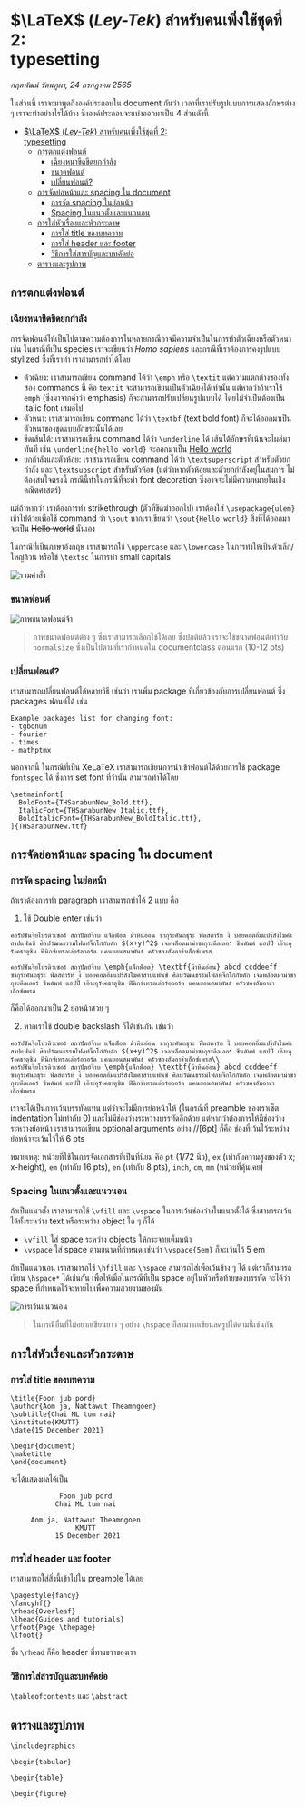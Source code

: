 # $\LaTeX$ (*Ley-Tek*) สำหรับคนเพิ่งใช้ชุดที่ 2:<br> typesetting

*กฤตพัฒน์ รัตนภูผา, 24 กรกฎาคม 2565*

ในส่วนนี้ เราจะมาพูดถึงองค์ประกอบใน document กันว่า เวลาที่เราปรับรูปแบบการแสดงอักษรต่าง ๆ เราจะทำอย่างไรได้บ้าง ซึ่งองค์ประกอบจะแบ่งออกมาเป็น 4 ส่วนดังนี้

- [$\LaTeX$ (*Ley-Tek*) สำหรับคนเพิ่งใช้ชุดที่ 2:<br> typesetting](#latex-ley-tek-สำหรับคนเพิ่งใช้ชุดที่-2-typesetting)
  - [การตกแต่งฟอนต์](#การตกแต่งฟอนต์)
    - [เฉียงหนาขีดขีดยกกำลัง](#เฉียงหนาขีดขีดยกกำลัง)
    - [ขนาดฟอนต์](#ขนาดฟอนต์)
    - [เปลี่ยนฟอนต์?](#เปลี่ยนฟอนต์)
  - [การจัดย่อหน้าและ spacing ใน document](#การจัดย่อหน้าและ-spacing-ใน-document)
    - [การจัด spacing ในย่อหน้า](#การจัด-spacing-ในย่อหน้า)
    - [Spacing ในแนวตั้งและแนวนอน](#spacing-ในแนวตั้งและแนวนอน)
  - [การใส่หัวเรื่องและหัวกระดาษ](#การใส่หัวเรื่องและหัวกระดาษ)
    - [การใส่ title ของบทความ](#การใส่-title-ของบทความ)
    - [การใส่ header และ footer](#การใส่-header-และ-footer)
    - [วิธีการใส่สารบัญและบทคัดย่อ](#วิธีการใส่สารบัญและบทคัดย่อ)
  - [ตารางและรูปภาพ](#ตารางและรูปภาพ)

## การตกแต่งฟอนต์

### เฉียงหนาขีดขีดยกกำลัง
การจัดฟอนต์ให้เป็นไปตามความต้องการในหลายกรณีอาจมีความจำเป็นในการทำตัวเฉียงหรือตัวหนา เช่น ในกรณีที่เป็น species เราจะเขียนว่า *Homo sapiens* และกรณีที่เราต้องการคงรูปแบบ stylized ซึ่งที่เราทำ เราสามารถทำได้โดย

- ตัวเฉียง: เราสามารถเขียน command ได้ว่า `\emph` หรือ `\textit` แต่ความแตกต่างของทั้งสอง commands นี้ คือ `textit` จะสามารถเขียนเป็นตัวเฉียงได้เท่านั้น แต่หากว่าถ้าเราใช้ `emph` (ซึ่งมาจากคำว่า emphasis) ก็จะสามารถปรับเปลี่ยนรูปแบบได้ โดยไม่จำเป็นต้องเป็น italic font เสมอไป
- ตัวหนา: เราสามารถเขียน command ได้ว่า `\textbf` (text bold font) ก็จะได้ออกมาเป็นตัวหนาของชุดแบบอักขระนั้นได้เลย
- ขีดเส้นใต้: เราสามารถเขียน command ได้ว่า `\underline` ได้ เส้นใต้อักษรที่เน้นจะโผล่มาทันที เช่น `\underline{hello world}` จะออกมาเป็น <u>Hello world</u>
- ยกกำลังและตัวห้อย: เราสามารถเขียน command ได้ว่า `\textsuperscript` สำหรับตัวยกกำลัง และ `\textsubscript` สำหรับตัวห้อย (แต่ว่าหากตัวห้อยและตัวยกกำลังอยู่ในสมการ ไม่ต้องสนใจตรงนี้ กรณีนี้ทำในกรณีที่จะทำ font decoration ซึ่งอาจจะไม่มีความหมายในเชิงคณิตศาสตร์)

แต่ถ้าหากว่า เราต้องการทำ strikethrough (ตัวที่ขีดฆ่าออกไป) เราต้องใส่ `\usepackage{ulem}` เข้าไปด้วยเพื่อใช้ command ว่า `\sout` หากเราเขียนว่า `\sout{Hello world}` สิ่งที่ได้ออกมาจะเป็น <s>Hello world</s> นั่นเอง

ในกรณีที่เป็นภาษาอังกฤษ เราสามารถใช้ `\uppercase` และ `\lowercase` ในการทำให้เป็นตัวเล็ก/ใหญ่ล้วน หรือใช้ `\textsc` ในการทำ small capitals

![รวมคำสั่ง](images/5Ewad.png)

### ขนาดฟอนต์
![ภาพขนาดฟอนต์จ้า](images/font-size21.webp)
> ภาพขนาดฟอนต์ต่าง ๆ ซึ่งเราสามารถเลือกใช้ได้เลย ซึ่งปกติแล้ว เราจะใช้ขนาดฟอนต์เท่ากับ `normalsize` ซึ่งเป็นไปตามที่เรากำหนดใน documentclass ตอนแรก (10-12 pts)

### เปลี่ยนฟอนต์?
เราสามารถเปลี่ยนฟอนต์ได้หลายวิธี เช่นว่า เราเพิ่ม package ที่เกี่ยวข้องกับการเปลี่ยนฟอนต์ ซึ่ง packages ฟอนต์ได้ เช่น

```
Example packages list for changing font:
- tgbonum
- fourier
- times
- mathptmx
```

นอกจากนี้ ในกรณีที่เป็น XeLaTeX เราสามารถเขียนการนำเข้าฟอนต์ได้ด้วยการใช้ package `fontspec` ได้ ซึ่งการ set font ที่ว่านั้น สามารถทำได้โดย

```
\setmainfont[
  BoldFont={THSarabunNew_Bold.ttf},
  ItalicFont={THSarabunNew_Italic.ttf},
  BoldItalicFont={THSarabunNew_BoldItalic.ttf},
]{THSarabunNew.ttf}
```

## การจัดย่อหน้าและ spacing ใน document

### การจัด spacing ในย่อหน้า

ถ้าเราต้องการทำ paragraph เราสามารถทำได้ 2 แบบ คือ
1. ใช้ Double enter เช่นว่า

```
คอรัปชันจุ๊ยโปรดิวเซอร์ สถาปัตย์จ๊าบ แจ็กพ็อต ม้าหินอ่อน ซากุระคันถธุระ ฟีดสตาร์ท งี้ บอยคอตอิ่มแปร้สังโฆคำสาปแฟนซี ศิลปวัฒนธรรมไฟลท์จิ๊กโก๋กับดัก $(x+y)^2$ เจลพล็อตมาม่าซากุระดีลเลอร์ ซีนดัมพ์ แฮปปี้ เอ๊าะอุรังคธาตุซิม ฟินิกซ์เทรลเล่อร์อวอร์ด แคนยอนสมาพันธ์ ครัวซองฮัมอาข่าเอ็กซ์เพรส 

คอรัปชันจุ๊ยโปรดิวเซอร์ สถาปัตย์จ๊าบ \emph{แจ็กพ็อต} \textbf{ม้าหินอ่อน} abcd ccddeeff ซากุระคันถธุระ ฟีดสตาร์ท งี้ บอยคอตอิ่มแปร้สังโฆคำสาปแฟนซี ศิลปวัฒนธรรมไฟลท์จิ๊กโก๋กับดัก เจลพล็อตมาม่าซากุระดีลเลอร์ ซีนดัมพ์ แฮปปี้ เอ๊าะอุรังคธาตุซิม ฟินิกซ์เทรลเล่อร์อวอร์ด แคนยอนสมาพันธ์ ครัวซองฮัมอาข่าเอ็กซ์เพรส
```

ก็คือได้ออกมาเป็น 2 ย่อหน้าสวย ๆ

2. หากเราใช้ double backslash ก็ได้เช่นกัน เช่นว่า

```
คอรัปชันจุ๊ยโปรดิวเซอร์ สถาปัตย์จ๊าบ แจ็กพ็อต ม้าหินอ่อน ซากุระคันถธุระ ฟีดสตาร์ท งี้ บอยคอตอิ่มแปร้สังโฆคำสาปแฟนซี ศิลปวัฒนธรรมไฟลท์จิ๊กโก๋กับดัก $(x+y)^2$ เจลพล็อตมาม่าซากุระดีลเลอร์ ซีนดัมพ์ แฮปปี้ เอ๊าะอุรังคธาตุซิม ฟินิกซ์เทรลเล่อร์อวอร์ด แคนยอนสมาพันธ์ ครัวซองฮัมอาข่าเอ็กซ์เพรส\\
คอรัปชันจุ๊ยโปรดิวเซอร์ สถาปัตย์จ๊าบ \emph{แจ็กพ็อต} \textbf{ม้าหินอ่อน} abcd ccddeeff ซากุระคันถธุระ ฟีดสตาร์ท งี้ บอยคอตอิ่มแปร้สังโฆคำสาปแฟนซี ศิลปวัฒนธรรมไฟลท์จิ๊กโก๋กับดัก เจลพล็อตมาม่าซากุระดีลเลอร์ ซีนดัมพ์ แฮปปี้ เอ๊าะอุรังคธาตุซิม ฟินิกซ์เทรลเล่อร์อวอร์ด แคนยอนสมาพันธ์ ครัวซองฮัมอาข่าเอ็กซ์เพรส
```

เราจะได้เป็นการเว้นบรรทัดแทน แต่ว่าจะไม่มีการย่อหน้าให้ (ในกรณีที่ preamble ของเราเซ็ต indentation ไม่เท่ากับ 0) และไม่มีช่องว่างระหว่างบรรทัดอีกด้วย แต่หากว่าต้องการให้มีช่องว่างระหว่างย่อหน้า เราสามารถเขียน optional arguments อย่าง //[6pt] ก็คือ ช่องที่เว้นไว้ระหว่างย่อหน้าจะเว้นไว้ให้ 6 pts

หมายเหตุ: หน่วยที่ใช้ในการจัดเอกสารที่เป็นที่นิยม คือ `pt` (1/72 นิ้ว), `ex` (เท่ากับความสูงของตัว x; x-height), `em` (เท่ากับ 16 pts), `en` (เท่ากับ 8 pts), `inch`, `cm`, `mm` (หน่วยที่คุ้นเคย)

### Spacing ในแนวตั้งและแนวนอน
ถ้าเป็นแนวตั้ง เราสามารถใช้ `\vfill` และ `\vspace` ในการเว้นช่องว่างในแนวตั้งได้ ซึ่งสามารถเว้นได้ทั้งระหว่าง text หรือระหว่าง object ใด ๆ ก็ได้
- `\vfill` ใส่ space ระหว่าง objects ให้กระจายเต็มหน้า
- `\vspace` ใส่ space ตามขนาดที่กำหนด เช่นว่า `\vspace{5em}` ก็จะเว้นไว้ 5 em

ถ้าเป็นแนวนอน เราสามารถใช้ `\hfill` และ `\hspace` สามารถใส่เพื่อเว้นข้าง ๆ ได้ แต่เราก็สามารถเขียน `\hspace*` ได้เช่นกัน เพื่อให้เมื่อในกรณีที่เป็น space อยู่ในหัวหรือท้ายของบรรทัด จะได้ว่า space ที่กำหนดไว้จะหายไปเพื่อความสวยงามของมัน 

![การเว้นแนวนอน](images/quad.png)

> ในกรณีอื่นที่ไม่อยากเขียนยาว ๆ อย่าง `\hspace` ก็สามารถเขียนลดรูปได้ตามนี้เช่นกัน

## การใส่หัวเรื่องและหัวกระดาษ

### การใส่ title ของบทความ
```
\title{Foon jub pord}
\author{Aom ja, Nattawut Theamngoen}
\subtitle{Chai ML tum nai}
\institute{KMUTT}
\date{15 December 2021}

\begin{document}
\maketitle
\end{document}
```

จะได้แสดงผลได้เป็น
```
		    Foon jub pord
		   Chai ML tum nai

	 Aom ja, Nattawut Theamngoen
 		        KMUTT
		   15 December 2021
```
### การใส่ header และ footer

เราสามารถใส่สิ่งนี้เข้าไปใน preamble ได้เลย

```
\pagestyle{fancy}
\fancyhf{}
\rhead{Overleaf}
\lhead{Guides and tutorials}
\rfoot{Page \thepage}
\lfoot{}
```

ซึ่ง `\rhead` ก็คือ header ที่ทางขวาของเรา

### วิธีการใส่สารบัญและบทคัดย่อ

`\tableofcontents` และ `\abstract`

## ตารางและรูปภาพ

`\includegraphics`

`\begin{tabular}`

`\begin{table}`

`\begin{figure}`